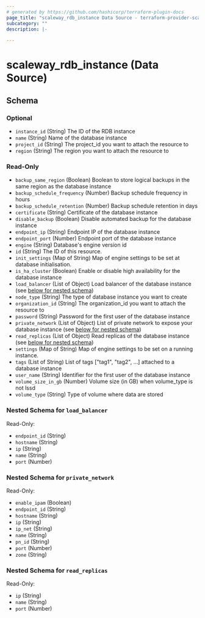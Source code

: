 ```yaml
---
# generated by https://github.com/hashicorp/terraform-plugin-docs
page_title: "scaleway_rdb_instance Data Source - terraform-provider-scaleway"
subcategory: ""
description: |-
  
---
```


# scaleway_rdb_instance (Data Source)





<!-- schema generated by tfplugindocs -->
## Schema

### Optional

- `instance_id` (String) The ID of the RDB instance
- `name` (String) Name of the database instance
- `project_id` (String) The project_id you want to attach the resource to
- `region` (String) The region you want to attach the resource to

### Read-Only

- `backup_same_region` (Boolean) Boolean to store logical backups in the same region as the database instance
- `backup_schedule_frequency` (Number) Backup schedule frequency in hours
- `backup_schedule_retention` (Number) Backup schedule retention in days
- `certificate` (String) Certificate of the database instance
- `disable_backup` (Boolean) Disable automated backup for the database instance
- `endpoint_ip` (String) Endpoint IP of the database instance
- `endpoint_port` (Number) Endpoint port of the database instance
- `engine` (String) Database's engine version id
- `id` (String) The ID of this resource.
- `init_settings` (Map of String) Map of engine settings to be set at database initialisation.
- `is_ha_cluster` (Boolean) Enable or disable high availability for the database instance
- `load_balancer` (List of Object) Load balancer of the database instance (see [below for nested schema](#nestedatt--load_balancer))
- `node_type` (String) The type of database instance you want to create
- `organization_id` (String) The organization_id you want to attach the resource to
- `password` (String) Password for the first user of the database instance
- `private_network` (List of Object) List of private network to expose your database instance (see [below for nested schema](#nestedatt--private_network))
- `read_replicas` (List of Object) Read replicas of the database instance (see [below for nested schema](#nestedatt--read_replicas))
- `settings` (Map of String) Map of engine settings to be set on a running instance.
- `tags` (List of String) List of tags ["tag1", "tag2", ...] attached to a database instance
- `user_name` (String) Identifier for the first user of the database instance
- `volume_size_in_gb` (Number) Volume size (in GB) when volume_type is not lssd
- `volume_type` (String) Type of volume where data are stored

<a id="nestedatt--load_balancer"></a>
### Nested Schema for `load_balancer`

Read-Only:

- `endpoint_id` (String)
- `hostname` (String)
- `ip` (String)
- `name` (String)
- `port` (Number)


<a id="nestedatt--private_network"></a>
### Nested Schema for `private_network`

Read-Only:

- `enable_ipam` (Boolean)
- `endpoint_id` (String)
- `hostname` (String)
- `ip` (String)
- `ip_net` (String)
- `name` (String)
- `pn_id` (String)
- `port` (Number)
- `zone` (String)


<a id="nestedatt--read_replicas"></a>
### Nested Schema for `read_replicas`

Read-Only:

- `ip` (String)
- `name` (String)
- `port` (Number)
